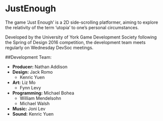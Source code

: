 # JustEnough

The game ‘Just Enough’ is a 2D side-scrolling platformer, aiming to explore the relativity of the term ‘utopia’ to one’s personal circumstances.

Developed by the University of York Game Development Society following the Spring of Design 2016 competition, the development team meets regularly on Wednesday DevSoc meetings.

##Development Team:
- **Producer:** Nathan Addison
- **Design:** Jack Romo
  - Kenric Yuen
- **Art:** Liz Mo
  - Fynn Levy
- **Programming:** Michael Bohea
  - William Mendelsohn
  - Michael Walsh
- **Music:** Joni Lev
- **Sound:** Kenric Yuen
